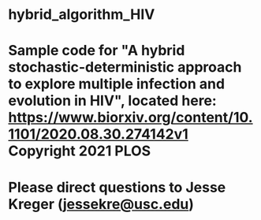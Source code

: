 # hybrid_algorithm_HIV

# Sample code for "A hybrid stochastic-deterministic approach to explore multiple infection and evolution in HIV", located here: https://www.biorxiv.org/content/10.1101/2020.08.30.274142v1 Copyright 2021 PLOS

# Please direct questions to Jesse Kreger (jessekre@usc.edu)
